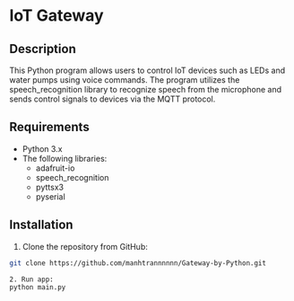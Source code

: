 # IoT Gateway

## Description
This Python program allows users to control IoT devices such as LEDs and water pumps using voice commands. The program utilizes the speech_recognition library to recognize speech from the microphone and sends control signals to devices via the MQTT protocol.

## Requirements
- Python 3.x
- The following libraries:
  - adafruit-io
  - speech_recognition
  - pyttsx3
  - pyserial 

## Installation
1. Clone the repository from GitHub:

```bash
git clone https://github.com/manhtrannnnnn/Gateway-by-Python.git

2. Run app:
python main.py
